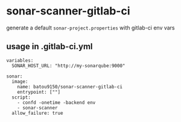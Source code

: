 # sonar-scanner-gitlab-ci

generate a default `sonar-project.properties` with gitlab-ci env vars

## usage in .gitlab-ci.yml

```
variables:
  SONAR_HOST_URL: "http://my-sonarqube:9000"

sonar:
  image: 
    name: batou9150/sonar-scanner-gitlab-ci
    entrypoint: [""]
  script: 
    - confd -onetime -backend env
    - sonar-scanner
  allow_failure: true
```
